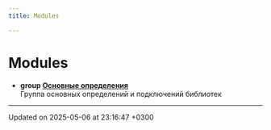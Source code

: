 ```yaml
---
title: Modules

---
```


# Modules




* **group [Основные определения](Modules/group__core__definitions.md)** <br>Группа основных определений и подключений библиотек 



-------------------------------

Updated on 2025-05-06 at 23:16:47 +0300
